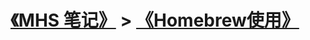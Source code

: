 # [《MHS 笔记》] > [《Homebrew使用》]

## 
[《MHS 笔记》]: https://mhsnet.github.io/mhsnote/ "《MHS 笔记》"

[《Homebrew使用》]: https://mhsnet.github.io/mhsnote/os/mac/homebrew/index.html "《Homebrew使用》"
